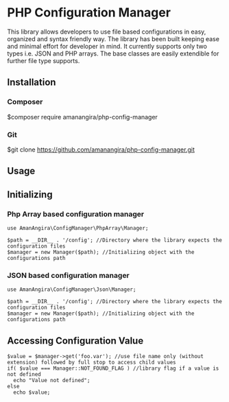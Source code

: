 # PHP Configuration Manager

This library allows developers to use file based configurations in easy, organized and syntax friendly way. The library has 
been built keeping ease and minimal effort for developer in mind. It currently supports only two types i.e. JSON and PHP 
arrays. The base classes are easily extendible for further file type supports. 

## Installation
### Composer
$composer require amanangira/php-config-manager

### Git 
$git clone https://github.com/amanangira/php-config-manager.git

## Usage

## Initializing

### Php Array based configuration manager
```
use AmanAngira\ConfigManager\PhpArray\Manager;

$path = __DIR__ . '/config'; //Directory where the library expects the configuration files
$manager = new Manager($path); //Initializing object with the configurations path
```

### JSON based configuration manager
```
use AmanAngira\ConfigManager\Json\Manager;

$path = __DIR__ . '/config'; //Directory where the library expects the configuration files
$manager = new Manager($path); //Initializing object with the configurations path
```

## Accessing Configuration Value
```
$value = $manager->get('foo.var'); //use file name only (without extension) followed by full stop to access child values
if( $value === Manager::NOT_FOUND_FLAG ) //library flag if a value is not defined 
  echo "Value not defined";
else
  echo $value;
```
